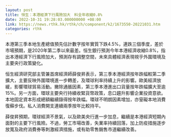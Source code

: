 ```yaml
---
layout: post
title: 恒生：本港經濟下行風險加大　料全年收縮0.8%
date: 2022-10-31 19:28:03.000000000 +08:00
link: https://news.rthk.hk/rthk/ch/component/k2/1673550-20221031.htm
categories: rthk
---
```


本港第三季本地生產總值預先估計數字按年實質下跌4.5%，連跌三個季度，差於市場預期，是2020年第二季以來最差。恒生銀行預測今年本港經濟收縮0.8%，指出本港經濟下行風險加大，預測存有調整空間，未來具體經濟表現視乎外圍環境及主要央行政策變化。

恒生經濟研究部主管兼首席經濟師薛俊昇表示，第三季本港經濟按年跌幅較第二季擴大，主要反映外圍環境進一步轉差，及環球利率持續上升的影響。歐美經濟放緩，影響環球貿易活動。撇除通脹因素，第三季本港進出口貨量按年跌幅擴大至逾15%。另一方面，環球主要央行持續收緊貨幣政策，息口趨升影響企業投資意欲。本地固定資本形成總額繼續錄得按年跌幅。環球不明朗因素增加，亦窒礙本地消費復蘇步伐。私人消費開支連續兩季按年比較持平。

薛俊昇預期，環球經濟不景氣，以及歐美央行進一步加息，繼續是本港經濟短期內面對的主要下行風險。不過，勞工市場改善，失業率持續回落，加上防疫措施逐步放寬及政府消費券等刺激經濟措施，或有助零售銷售市道繼續改善。
